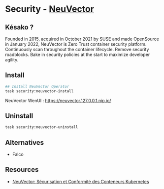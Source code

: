 # Security - [NeuVector][neuvector-docs]

## Késako ?

Founded in 2015, acquired in October 2021 by SUSE and made OpenSource in January 2022, NeuVector is Zero Trust container security platform. Continuously scan throughout the container lifecycle. Remove security roadblocks. Bake in security policies at the start to maximize developer agility.

## Install

```bash
## Install NeuVector Operator
task security:neuvector-install
```

NeuVector WenUI : https://neuvector.127.0.0.1.nip.io/

## Uninstall

```bash
task security:neuvector-uninstall
```

## Alternatives

- Falco

## Resources

- [NeuVector: Sécurisation et Conformité des Conteneurs Kubernetes][neuvector-blog-by-stephane-robert]



<!-- Links -->
[neuvector-docs]: https://open-docs.neuvector.com/
[neuvector-blog-by-stephane-robert]: https://blog.stephane-robert.info/docs/securiser/conteneurs/neuvector/